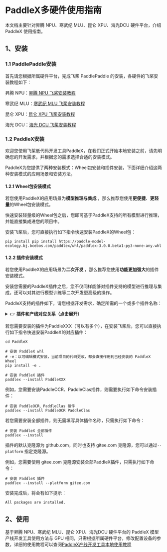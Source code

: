 # PaddleX多硬件使用指南

本文档主要针对昇腾 NPU、寒武纪 MLU、昆仑 XPU、海光DCU 硬件平台，介绍 PaddleX 使用指南。

## 1、安装
### 1.1 PaddlePaddle安装
首先请您根据所属硬件平台，完成飞桨 PaddlePaddle 的安装，各硬件的飞桨安装教程如下：

昇腾 NPU：[昇腾 NPU 飞桨安装教程](./paddlepaddle_install_NPU.md)

寒武纪 MLU：[寒武纪 MLU 飞桨安装教程](./paddlepaddle_install_MLU.md)

昆仑 XPU：[昆仑 XPU 飞桨安装教程](./paddlepaddle_install_XPU.md)

海光 DCU：[海光 DCU 飞桨安装教程](./paddlepaddle_install_DCU.md)

### 1.2 PaddleX安装
欢迎您使用飞桨低代码开发工具PaddleX，在我们正式开始本地安装之前，请先明确您的开发需求，并根据您的需求选择合适的安装模式。

PaddleX为您提供了两种安装模式：Wheel包安装和插件安装，下面详细介绍这两种安装模式的应用场景和安装方法。

#### 1.2.1 Wheel包安装模式
若您使用PaddleX的应用场景为**模型推理与集成** ，那么推荐您使用**更便捷**、**更轻量**的Wheel包安装模式。

快速安装轻量级的Wheel包之后，您即可基于PaddleX支持的所有模型进行推理，并能直接集成进您的项目中。

安装飞桨后，您可直接执行如下指令快速安装PaddleX的Wheel包：

```
pip install pip install https://paddle-model-ecology.bj.bcebos.com/paddlex/whl/paddlex-3.0.0.beta1-py3-none-any.whl
```
#### 1.2.2 插件安装模式
若您使用PaddleX的应用场景为**二次开发** ，那么推荐您使用**功能更加强大**的插件安装模式。

安装您需要的PaddleX插件之后，您不仅同样能够对插件支持的模型进行推理与集成，还可以对其进行模型训练等二次开发更高级的操作。

PaddleX支持的插件如下，请您根据开发需求，确定所需的一个或多个插件名称：


<details>
  <summary>👉 <b>插件和产线对应关系（点击展开）</b></summary>

|模型产线|模块|对应插件|
|-|-|-|
|通用图像分类|图像分类|PaddleClas|
|通用目标检测|目标检测|PaddleDetection|
|通用语义分割|语义分割|PaddleSeg|
|通用实例分割|实例分割|PaddleDetection|
|通用OCR|文本检测<br>文本识别|PaddleOCR|
|通用表格识别|版面区域检测<br>表格结构识别<br>文本检测<br>文本识别|PaddleOCR<br>PaddleDetection|
|文档场景信息抽取v3|表格结构识别<br>版面区域检测<br>文本检测<br>文本识别<br>印章文本检测<br>文档图像矫正<br>文档图像方向分类|PaddleOCR<br>PaddleDetection<br>PaddleClas |
|时序预测|时序预测模块|PaddleTS|
|时序异常检测|时序异常检测模块|PaddleTS|
|时序分类|时序分类模块|PaddleTS|
|通用多标签分类|图像多标签分类|PaddleClas|
|小目标检测|小目标检测|PaddleDetection|
|图像异常检测|无监督异常检测|PaddleSeg|

</details>


若您需要安装的插件为PaddleXXX（可以有多个），在安装飞桨后，您可以直接执行如下指令快速安装PaddleX的对应插件：

```
cd PaddleX

# 安装 PaddleX whl
# -e：以可编辑模式安装，当前项目的代码更改，都会直接作用到已经安装的 PaddleX Wheel
pip install -e .

# 安装 PaddleX 插件
paddlex --install PaddleXXX
```
例如，您需要安装PaddleOCR、PaddleClas插件，则需要执行如下命令安装插件：

```
# 安装 PaddleOCR、PaddleClas 插件
paddlex --install PaddleOCR PaddleClas
```
若您需要安装全部插件，则无需填写具体插件名称，只需执行如下命令：

```
# 安装 PaddleX 全部插件
paddlex --install
```
插件的默认克隆源为  github.com，同时也支持 gitee.com 克隆源，您可以通过`--platform` 指定克隆源。

例如，您需要使用 gitee.com 克隆源安装全部PaddleX插件，只需执行如下命令：

```
# 安装 PaddleX 插件
paddlex --install --platform gitee.com
```
安装完成后，将会有如下提示：

```
All packages are installed.
```
## 2、使用
基于昇腾 NPU、寒武纪 MLU、昆仑 XPU、海光DCU 硬件平台的 PaddleX 模型产线开发工具使用方法与 GPU 相同，只需根据所属硬件平台，修改配置设备的参数，详细的使用教程可以查阅[PaddleX产线开发工具本地使用教程](../pipeline_usage/pipeline_develop_guide.md)
